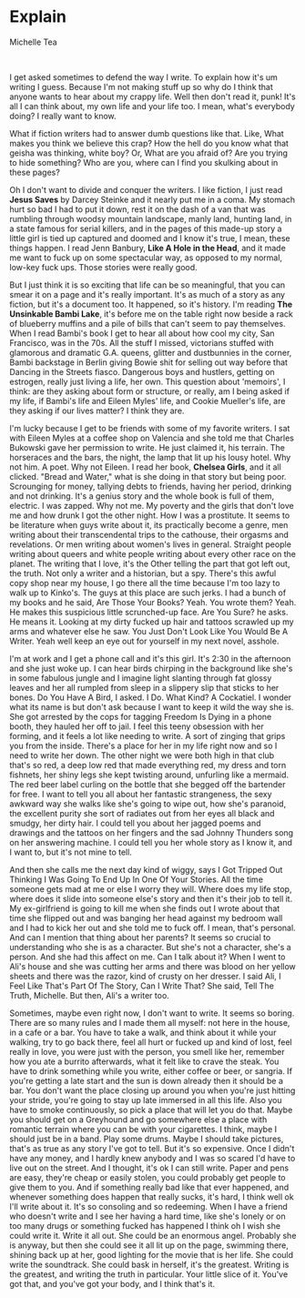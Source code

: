 # Explain

Michelle Tea


 

I get asked sometimes to defend the way I write. To explain how it\'s
um writing I guess. Because I\'m not making stuff up so why do I think
that anyone wants to hear about my crappy life. Well then don\'t read
it, punk! It\'s all I can think about, my own life and your life too.
I mean, what\'s everybody doing? I really want to know.

What if fiction writers had to answer dumb questions like that. Like,
What makes you think we believe this crap? How the hell do you know
what that geisha was thinking, white boy? Or, What are you afraid of?
Are you trying to hide something? Who are you, where can I find you
skulking about in these pages?

Oh I don\'t want to divide and conquer the writers. I like fiction, I
just read **Jesus Saves** by Darcey Steinke and it nearly put me in a
coma. My stomach hurt so bad I had to put it down, rest it on the dash
of a van that was rumbling through woodsy mountain landscape, manly
land, hunting land, in a state famous for serial killers, and in the
pages of this made-up story a little girl is tied up captured and
doomed and I know it\'s true, I mean, these things happen. I read Jenn
Banbury, **Like A Hole in the Head**, and it made me want to fuck up
on some spectacular way, as opposed to my normal, low-key fuck ups.
Those stories were really good.

But I just think it is so exciting that life can be so meaningful,
that you can smear it on a page and it\'s really important. It\'s as
much of a story as any fiction, but it\'s a document too. It happened,
so it\'s history. I\'m reading **The Unsinkable Bambi Lake**, it\'s
before me on the table right now beside a rack of blueberry muffins
and a pile of bills that can\'t seem to pay themselves. When I read
Bambi\'s book I get to hear all about how cool my city, San Francisco,
was in the 70s. All the stuff I missed, victorians stuffed with
glamorous and dramatic G.A. queens, glitter and dustbunnies in the
corner, Bambi backstage in Berlin giving Bowie shit for selling out
way before that Dancing in the Streets fiasco. Dangerous boys and
hustlers, getting on estrogen, really just living a life, her own.
This question about \'memoirs\', I think: are they asking about form
or structure, or really, am I being asked if my life, if Bambi\'s life
and Eileen Myles\' life, and Cookie Mueller\'s life, are they asking
if our lives matter? I think they are.

I\'m lucky because I get to be friends with some of my favorite
writers. I sat with Eileen Myles at a coffee shop on Valencia and she
told me that Charles Bukowski gave her permission to write. He just
claimed it, his terrain. The horseraces and the bars, the night, the
lamp that lit up his lousy hotel. Why not him. A poet. Why not Eileen.
I read her book, **Chelsea Girls**, and it all clicked. "Bread and
Water," what is she doing in that story but being poor. Scrounging for
money, tallying debts to friends, having her period, drinking and not
drinking. It\'s a genius story and the whole book is full of them,
electric. I was zapped. Why not me. My poverty and the girls that
don\'t love me and how drunk I got the other night. How I was a
prostitute. It seems to be literature when guys write about it, its
practically become a genre, men writing about their transcendental
trips to the cathouse, their orgasms and revelations. Or men writing
about women\'s lives in general. Straight people writing about queers
and white people writing about every other race on the planet. The
writing that I love, it\'s the Other telling the part that got left
out, the truth. Not only a writer and a historian, but a spy. There\'s
this awful copy shop near my house, I go there all the time because
I\'m too lazy to walk up to Kinko\'s. The guys at this place are such
jerks. I had a bunch of my books and he said, Are Those Your Books?
Yeah. You wrote them? Yeah. He makes this suspicious little
scrunched-up face. Are You Sure? he asks. He means it. Looking at my
dirty fucked up hair and tattoos scrawled up my arms and whatever else
he saw. You Just Don\'t Look Like You Would Be A Writer. Yeah well
keep an eye out for yourself in my next novel, asshole.

I\'m at work and I get a phone call and it\'s this girl. It\'s 2:30 in
the afternoon and she just woke up. I can hear birds chirping in the
background like she\'s in some fabulous jungle and I imagine light
slanting through fat glossy leaves and her all rumpled from sleep in a
slippery slip that sticks to her bones. Do You Have A Bird, I asked. I
Do. What Kind? A Cockatiel. I wonder what its name is but don\'t ask
because I want to keep it wild the way she is. She got arrested by the
cops for tagging Freedom Is Dying in a phone booth, they hauled her
off to jail. I feel this teeny obsession with her forming, and it
feels a lot like needing to write. A sort of zinging that grips you
from the inside. There\'s a place for her in my life right now and so
I need to write her down. The other night we were both high in that
club that\'s so red, a deep low red that made everything red, my dress
and torn fishnets, her shiny legs she kept twisting around, unfurling
like a mermaid. The red beer label curling on the bottle that she
begged off the bartender for free. I want to tell you all about her
fantastic strangeness, the sexy awkward way she walks like she\'s
going to wipe out, how she\'s paranoid, the excellent purity she sort
of radiates out from her eyes all black and smudgy, her dirty hair. I
could tell you about her jagged poems and drawings and the tattoos on
her fingers and the sad Johnny Thunders song on her answering machine.
I could tell you her whole story as I know it, and I want to, but
it\'s not mine to tell.

And then she calls me the next day kind of wiggy, says I Got Tripped
Out Thinking I Was Going To End Up In One Of Your Stories. All the
time someone gets mad at me or else I worry they will. Where does my
life stop, where does it slide into someone else\'s story and then
it\'s their job to tell it. My ex-girlfriend is going to kill me when
she finds out I wrote about that time she flipped out and was banging
her head against my bedroom wall and I had to kick her out and she
told me to fuck off. I mean, that\'s personal. And can I mention that
thing about her parents? It seems so crucial to understanding who she
is as a character. But she\'s not a character, she\'s a person. And
she had this affect on me. Can I talk about it? When I went to Ali\'s
house and she was cutting her arms and there was blood on her yellow
sheets and there was the razor, kind of crusty on her dresser. I said
Ali, I Feel Like That\'s Part Of The Story, Can I Write That? She
said, Tell The Truth, Michelle. But then, Ali\'s a writer too.

Sometimes, maybe even right now, I don\'t want to write. It seems so
boring. There are so many rules and I made them all myself: not here
in the house, in a cafe or a bar. You have to take a walk, and think
about it while your walking, try to go back there, feel all hurt or
fucked up and kind of lost, feel really in love, you were just with
the person, you smell like her, remember how you ate a burrito
afterwards, what it felt like to crave the steak. You have to drink
something while you write, either coffee or beer, or sangria. If
you\'re getting a late start and the sun is down already then it
should be a bar. You don\'t want the place closing up around you when
you\'re just hitting your stride, you\'re going to stay up late
immersed in all this life. Also you have to smoke continuously, so
pick a place that will let you do that. Maybe you should get on a
Greyhound and go somewhere else a place with romantic terrain where
you can be with your cigarettes. I think, maybe I should just be in a
band. Play some drums. Maybe I should take pictures, that\'s as true
as any story I\'ve got to tell. But it\'s so expensive. Once I didn\'t
have any money, and I hardly knew anybody and I was so scared I\'d
have to live out on the street. And I thought, it\'s ok I can still
write. Paper and pens are easy, they\'re cheap or easily stolen, you
could probably get people to give them to you. And if something really
bad like that ever happened, and whenever something does happen that
really sucks, it\'s hard, I think well ok I\'ll write about it. It\'s
so consoling and so redeeming. When I have a friend who doesn\'t write
and I see her having a hard time, like she\'s lonely or on too many
drugs or something fucked has happened I think oh I wish she could
write it. Write it all out. She could be an enormous angel. Probably
she is anyway, but then she could see it all lit up on the page,
swimming there, shining back up at her, good lighting for the movie
that is her life. She could write the soundtrack. She could bask in
herself, it\'s the greatest. Writing is the greatest, and writing the
truth in particular. Your little slice of it. You\'ve got that, and
you\'ve got your body, and I think that\'s it.

 


